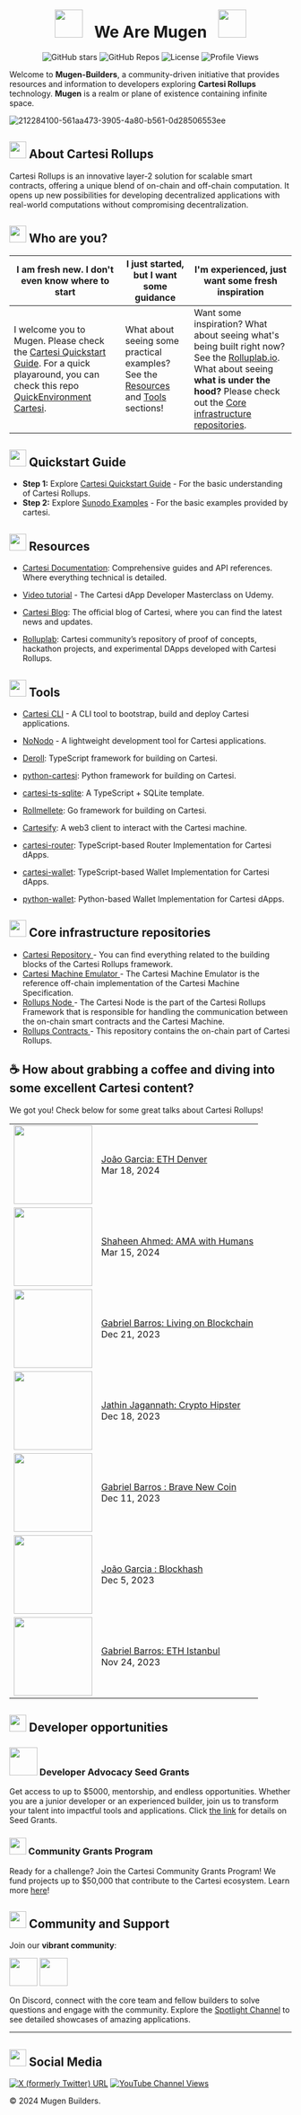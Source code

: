 <div align="center">
  
# <img src="https://github.com/Mugen-Builders/.github/assets/153661799/aa6baa92-f04d-45cd-ba51-bef1f22e02e5" width="50px" /> &nbsp; We Are Mugen &nbsp; <img src="https://github.com/Mugen-Builders/.github/assets/153661799/aa6baa92-f04d-45cd-ba51-bef1f22e02e5" width="50px" />

![GitHub stars](https://img.shields.io/github/stars/Mugen-Builders?style=social)
![GitHub Repos](https://img.shields.io/badge/dynamic/json?url=https://api.github.com/orgs/Mugen-Builders/repos&query=$.length&label=Repositories)
![License](https://img.shields.io/badge/license-MIT-blue)
![Profile Views](https://komarev.com/ghpvc/?username=Mugen-Builders)

</div>

Welcome to **Mugen-Builders**, a community-driven initiative that provides resources and information to developers exploring **Cartesi Rollups** technology. **Mugen** is a realm or plane of existence containing infinite space.

![212284100-561aa473-3905-4a80-b561-0d28506553ee](https://github.com/Mugen-Builders/.github/assets/153661799/7d329749-d5ed-4aa3-a557-08054d7f9c40)


## <img src="https://github.com/Mugen-Builders/.github/assets/153661799/7ed08d4c-89f4-4bde-a635-0b332affbd5d" width="30" height="30">  About Cartesi Rollups
Cartesi Rollups is an innovative layer-2 solution for scalable smart contracts, offering a unique blend of on-chain and off-chain computation. It opens up new possibilities for developing decentralized applications with real-world computations without compromising decentralization.

## <img src="https://github.com/Mugen-Builders/.github/assets/153661799/4fa727b3-2bc2-4606-b9db-cead22407a12" width="30" height="30">  Who are you?

| I am fresh new. I don't even know where to start | I just started, but I want some guidance | I'm experienced, just want some fresh inspiration |
| ----------------------- | ------------------------| -----------------------|
| I welcome you to Mugen. Please check the [Cartesi Quickstart Guide](https://docs.cartesi.io/cartesi-rollups/1.3/quickstart/). For a quick playaround, you can check this repo [QuickEnvironment Cartesi](https://github.com/Mugen-Builders/QuickEnvironmentCartesi).| What about seeing some practical examples? See the [Resources](#-resources) and  [Tools](#-tools) sections! |  Want some inspiration? What about seeing what's being built right now? See the [Rolluplab.io](https://rolluplab.io/). What about seeing **what is under the hood?** Please check out the [Core infrastructure repositories](#-core-infrastructure-repositories).|

##  <img src="https://github.com/Mugen-Builders/.github/assets/153661799/0d1a99d2-d0a3-468a-be51-20554f3da909" width="30" height="30"> Quickstart Guide
- **Step 1:** Explore <a href= https://docs.cartesi.io/cartesi-rollups/1.3/quickstart/ target="_blank">Cartesi Quickstart Guide</a> - For the basic understanding of Cartesi Rollups.
- **Step 2:** Explore <a href= https://github.com/cartesi/sunodo-examples target="_blank">Sunodo Examples</a> - For the basic examples provided by cartesi.

## <img src="https://github.com/Mugen-Builders/.github/assets/153661799/91fd1cce-281c-43c6-ad97-cd5fe68c832e" width="30" height="30"> Resources 

- [Cartesi Documentation](https://docs.cartesi.io): Comprehensive guides and API references. Where everything technical is detailed.

- [Video tutorial](https://www.udemy.com/course/the-cartesi-dapp-developer-masterclass/learn/) - The Cartesi dApp Developer Masterclass on Udemy.

- [Cartesi Blog](https://cartesi.io/blog): The official blog of Cartesi, where you can find the latest news and updates.

- [Rolluplab](https://rolluplab.io/): Cartesi community’s repository of proof of concepts, hackathon projects, and experimental DApps developed with Cartesi Rollups.




## <img src="https://github.com/Mugen-Builders/.github/assets/153661799/91fd1cce-281c-43c6-ad97-cd5fe68c832e" width="30" height="30"> Tools

- [Cartesi CLI](https://docs.cartesi.io/cartesi-rollups/1.3/quickstart/)  - A CLI tool to bootstrap, build and deploy Cartesi applications.

- [NoNodo](https://github.com/Calindra/nonodo) - A lightweight development tool for Cartesi applications.

- [Deroll](https://github.com/tuler/deroll): TypeScript framework for building on Cartesi.

- [python-cartesi](https://github.com/prototyp3-dev/python-cartesi): Python framework for building on Cartesi.

- [cartesi-ts-sqlite](https://github.com/doiim/cartesi-ts-sqlite): A TypeScript + SQLite template.

- [Rollmellete](https://github.com/gligneul/rollmelette): Go framework for building on Cartesi.

- [Cartesify](https://github.com/Calindra/cartesify): A web3 client to interact with the Cartesi machine.

- [cartesi-router](https://github.com/jjhbk/cartesi-router): TypeScript-based Router Implementation for Cartesi dApps.

- [cartesi-wallet](https://github.com/jjhbk/cartesi-wallet): TypeScript-based Wallet Implementation for Cartesi dApps.
- [python-wallet](https://github.com/jplgarcia/python-wallet/tree/main): Python-based Wallet Implementation for Cartesi dApps.


## <img src="https://github.com/Mugen-Builders/.github/assets/153661799/37e76950-91d7-4e25-8cc9-2e70bf5236f0" width="30" height="30"> Core infrastructure repositories
- <a href= https://github.com/cartesi target="_blank"> Cartesi Repository </a>- You can find everything related to the building blocks of the Cartesi Rollups framework.
- <a href= https://github.com/cartesi/machine-emulator target="_blank"> Cartesi Machine Emulator </a> - The Cartesi Machine Emulator is the reference off-chain implementation of the Cartesi Machine Specification.
- <a href= https://github.com/cartesi/rollups-node target="_blank"> Rollups Node </a>- The Cartesi Node is the part of the Cartesi Rollups Framework that is responsible for handling the communication between the on-chain smart contracts and the Cartesi Machine.
- <a href= https://github.com/cartesi/rollups-contracts target="_blank"> Rollups Contracts </a> - This repository contains the on-chain part of Cartesi Rollups.

## ☕ How about grabbing a coffee and diving into some excellent Cartesi content? 

We got you! Check below for some great talks about Cartesi Rollups! 

<table>
  <tbody>
     <tr><td><a href="https://www.youtube.com/watch?v=-GAYu_KI-R8" target="_blank"><img width="140px" src="https://i.ytimg.com/vi/-GAYu_KI-R8/mqdefault.jpg"></a></td>
<td><a href="https://www.youtube.com/watch?v=-GAYu_KI-R8" target="_blank">João Garcia: ETH Denver </a><br/>Mar 18, 2024</td></tr>

 <tr><td><a href="https://www.youtube.com/watch?v=-GAYu_KI-R8" target="_blank"><img width="140px" src="https://elmerlar.sirv.com/shaheen-thumbnil.jpg"></a></td>
 
<td><a href="" target="_blank">Shaheen Ahmed: AMA with Humans </a><br/>Mar 15, 2024</td></tr>
    <tr><td><a href="https://open.spotify.com/show/7rS3zKKWuUyiSkVa2kgMsP" target="_blank"><img width="140px" src="https://github.com/Mugen-Builders/.github/assets/153661799/bfe9569c-5dde-4ade-9102-265756a40245"></a></td>
<td><a href="https://open.spotify.com/show/7rS3zKKWuUyiSkVa2kgMsP" target="_blank">Gabriel Barros: Living on Blockchain </a><br/>Dec 21, 2023</td></tr>
    <tr><td><a href="https://open.spotify.com/episode/66lW556c5Mb3HP8T8as9R3?si=Nb_YQDTTR7OVNFnDQy4Ong&nd=1&dlsi=7cc130de11404bdc" target="_blank"><img width="140px" src=https://github.com/Mugen-Builders/.github/assets/153661799/07562c2f-51c4-4ab2-81c3-9fadffebe0dc></a></td>
<td><a href="https://open.spotify.com/episode/66lW556c5Mb3HP8T8as9R3?si=Nb_YQDTTR7OVNFnDQy4Ong&nd=1&dlsi=7cc130de11404bdc" target="_blank">Jathin Jagannath: Crypto Hipster </a><br/>Dec 18, 2023</td></tr>
<!-- YOUTUBE:START --><tr><td><a href="https://www.youtube.com/watch?v=Nl-loihsT4k" target="_blank"><img width="140px" src="https://i.ytimg.com/vi/Nl-loihsT4k/mqdefault.jpg"></a></td>
<td><a href="https://www.youtube.com/watch?v=Nl-loihsT4k" target="_blank"> Gabriel Barros : Brave New Coin  </a><br/>Dec 11, 2023</td></tr>
    <tr><td><a href="https://open.spotify.com/episode/0wNbblabYJ7cQxIMgYVM6d?si=zP9LWqB6Rr6pRPq9SBHQbw&nd=1&dlsi=111e5585cf1542ab" target="_blank"><img width="140px" src="https://github.com/Mugen-Builders/.github/assets/153661799/cd6e85dd-632b-4f90-8dfe-fab0fa679e87"></a></td>
<td><a href="https://open.spotify.com/episode/0wNbblabYJ7cQxIMgYVM6d?si=zP9LWqB6Rr6pRPq9SBHQbw&nd=1&dlsi=111e5585cf1542ab" target="_blank">João Garcia : Blockhash  </a><br/>Dec 5, 2023</td></tr>
    <tr><td><a href="https://www.youtube.com/watch?v=F7gSTnXRwJQ" target="_blank"><img width="140px" src="https://i.ytimg.com/vi/F7gSTnXRwJQ/mqdefault.jpg"></a></td>
<td><a href="https://www.youtube.com/watch?v=F7gSTnXRwJQ" target="_blank">Gabriel Barros: ETH Istanbul </a><br/>Nov 24, 2023</td></tr>
<!-- YOUTUBE:END -->
</tbody>
  </table>

## <img src="https://user-images.githubusercontent.com/74038190/216120981-b9507c36-0e04-4469-8e27-c99271b45ba5.png" width="30" height="30"> Developer opportunities

### <img src="https://github.com/Mugen-Builders/.github/assets/153661799/aa6baa92-f04d-45cd-ba51-bef1f22e02e5" width="50px" /> Developer Advocacy Seed Grants


Get access to up to $5000, mentorship, and endless opportunities. Whether you are a junior developer or an experienced builder, join us to transform your talent into impactful tools and applications. Click [the link](https://mugenbuilders.notion.site/DevAd-Seed-Grants-dc0a2420a08c49a983b919aa9246dcbc) for details on Seed Grants.


### <img src="https://github.com/Mugen-Builders/.github/assets/153661799/69f2b8f0-7548-44e5-87e1-8ca490fccea1" width="30" height="30"> Community Grants Program

Ready for a challenge? Join the Cartesi Community Grants Program! We fund projects up to $50,000 that contribute to the Cartesi ecosystem. Learn more [here](https://app.charmverse.io/cartesi-grants-program/cartesi-grants-program-30627419508637854)! 

## <img src="https://github.com/Mugen-Builders/.github/assets/153661799/a5c9e6da-02ad-4463-96d3-ae0b37bba627" width="30" height="30"> Community and Support
Join our **vibrant community**:

[<img src="https://github.com/Mugen-Builders/.github/assets/153661799/89b32841-16eb-4369-87ca-e874b32e4f3b" width="50" height="50">](https://discord.gg/eZ6HehDzYK)
[<img src="https://github.com/Mugen-Builders/.github/assets/153661799/7ed08d4c-89f4-4bde-a635-0b332affbd5d)" width="50" height="50">](https://governance.cartesi.io/)

On Discord, connect with the core team and fellow builders to solve questions and engage with the community. Explore the [Spotlight Channel](https://discord.gg/Kd2e8DCBdf) to see detailed showcases of amazing applications.


---
## <img src="https://github.com/Mugen-Builders/.github/assets/153661799/2f689c1c-5604-4ed5-9cc8-442896c3441e" width="30" height="30"> Social Media

[![X (formerly Twitter) URL](https://img.shields.io/twitter/url?url=https%3A%2F%2Ftwitter.com%2Fcartesiproject&style=social&label=Cartesi)](https://twitter.com/cartesiproject)
[![YouTube Channel Views](https://img.shields.io/youtube/channel/views/UCJ2As__5GSeP6yPBGPbzSOw?style=social&label=Cartesiproject)](https://www.youtube.com/@Cartesiproject)

&copy; 2024 Mugen Builders. 
